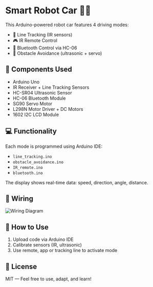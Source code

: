# Smart Robot Car 🚗🤖

This Arduino-powered robot car features 4 driving modes:
- 🔲 Line Tracking (IR sensors)
- 🎮 IR Remote Control
- 📲 Bluetooth Control via HC-06
- 🛑 Obstacle Avoidance (ultrasonic + servo)

## 🔧 Components Used
- Arduino Uno
- IR Receiver + Line Tracking Sensors
- HC-SR04 Ultrasonic Sensor
- HC-06 Bluetooth Module
- SG90 Servo Motor
- L298N Motor Driver + DC Motors
- 1602 I2C LCD Module

## 💻 Functionality
Each mode is programmed using Arduino IDE:
- `line_tracking.ino`
- `obstacle_avoidance.ino`
- `IR_remote.ino`
- `bluetooth.ino`

The display shows real-time data: speed, direction, angle, distance.

## 📸 Wiring

![Wiring Diagram](images/wiring.png)

## 📂 How to Use
1. Upload code via Arduino IDE
2. Calibrate sensors (IR, ultrasonic)
3. Use remote, app or tracking line to activate mode

## 📜 License
MIT — Feel free to use, adapt, and learn!

